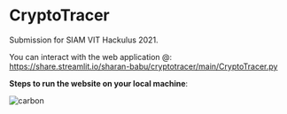 # CryptoTracer
Submission for SIAM VIT Hackulus 2021.

You can interact with the web application @:
https://share.streamlit.io/sharan-babu/cryptotracer/main/CryptoTracer.py

<b>Steps to run the website on your local machine</b>:

![carbon](https://user-images.githubusercontent.com/50396375/114262600-8a8a6280-99fe-11eb-86d5-cc1242e3df23.png)

